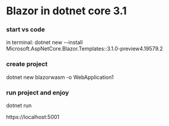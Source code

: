 # Blazor in dotnet core 3.1

### start vs code

in terminal:
dotnet new --install Microsoft.AspNetCore.Blazor.Templates::3.1.0-preview4.19579.2


### create project
dotnet new blazorwasm -o WebApplication1

### run project and enjoy
dotnet run

https://localhost:5001
